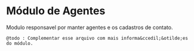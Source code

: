 Módulo de Agentes
=========================

Modulo responsavel por manter agentes e os cadastros de contato. 

```
@todo : Complementar esse arquivo com mais informa&ccedil;&otilde;es do módulo.
```